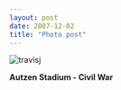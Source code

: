 ```yaml
---
layout: post
date: 2007-12-02
title: "Photo post"
---
```

![travisj](/images/844cfbfabbee44850658c92b3f7155334637b88b14135580eb19eb8068405ed4.jpg)

<b>Autzen Stadium - Civil War</b>